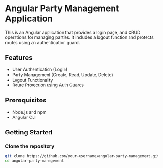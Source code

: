 # Angular Party Management Application

This is an Angular application that provides a login page, and CRUD operations for managing parties. It includes a logout function and protects routes using an authentication guard.

## Features

- User Authentication (Login)
- Party Management (Create, Read, Update, Delete)
- Logout Functionality
- Route Protection using Auth Guards

## Prerequisites

- Node.js and npm
- Angular CLI

## Getting Started

### Clone the repository

```bash
git clone https://github.com/your-username/angular-party-management.git
cd angular-party-management
